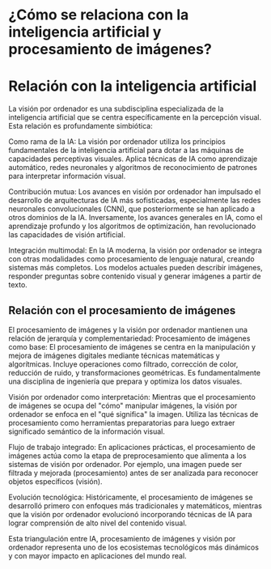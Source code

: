 # ¿Cómo se relaciona con la inteligencia artificial y procesamiento de imágenes?

# Relación con la inteligencia artificial
La visión por ordenador es una subdisciplina especializada de la inteligencia artificial que se centra específicamente en la percepción visual. Esta relación es profundamente simbiótica:

Como rama de la IA: La visión por ordenador utiliza los principios fundamentales de la inteligencia artificial para dotar a las máquinas de capacidades perceptivas visuales. Aplica técnicas de IA como aprendizaje automático, redes neuronales y algoritmos de reconocimiento de patrones para interpretar información visual.

Contribución mutua: Los avances en visión por ordenador han impulsado el desarrollo de arquitecturas de IA más sofisticadas, especialmente las redes neuronales convolucionales (CNN), que posteriormente se han aplicado a otros dominios de la IA. Inversamente, los avances generales en IA, como el aprendizaje profundo y los algoritmos de optimización, han revolucionado las capacidades de visión artificial.

Integración multimodal: En la IA moderna, la visión por ordenador se integra con otras modalidades como procesamiento de lenguaje natural, creando sistemas más completos. Los modelos actuales pueden describir imágenes, responder preguntas sobre contenido visual y generar imágenes a partir de texto.

## Relación con el procesamiento de imágenes
El procesamiento de imágenes y la visión por ordenador mantienen una relación de jerarquía y complementariedad:
Procesamiento de imágenes como base: El procesamiento de imágenes se centra en la manipulación y mejora de imágenes digitales mediante técnicas matemáticas y algorítmicas. Incluye operaciones como filtrado, corrección de color, reducción de ruido, y transformaciones geométricas. Es fundamentalmente una disciplina de ingeniería que prepara y optimiza los datos visuales.

Visión por ordenador como interpretación: Mientras que el procesamiento de imágenes se ocupa del "cómo" manipular imágenes, la visión por ordenador se enfoca en el "qué significa" la imagen. Utiliza las técnicas de procesamiento como herramientas preparatorias para luego extraer significado semántico de la información visual.

Flujo de trabajo integrado: En aplicaciones prácticas, el procesamiento de imágenes actúa como la etapa de preprocesamiento que alimenta a los sistemas de visión por ordenador. Por ejemplo, una imagen puede ser filtrada y mejorada (procesamiento) antes de ser analizada para reconocer objetos específicos (visión).

Evolución tecnológica: Históricamente, el procesamiento de imágenes se desarrolló primero con enfoques más tradicionales y matemáticos, mientras que la visión por ordenador evolucionó incorporando técnicas de IA para lograr comprensión de alto nivel del contenido visual.

Esta triangulación entre IA, procesamiento de imágenes y visión por ordenador representa uno de los ecosistemas tecnológicos más dinámicos y con mayor impacto en aplicaciones del mundo real.
